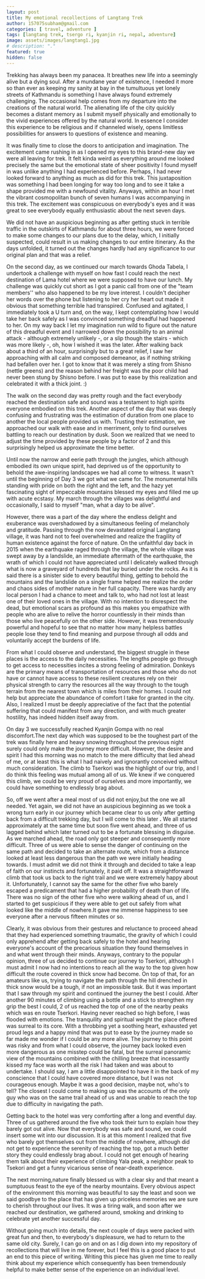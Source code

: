 ```yaml
---
layout: post
title: My emotional recollections of Langtang Trek  
author: 157075subham@gmail.com
categories: [ travel, adventure ]
tags: [langtang trek, tsergo ri, kyanjin ri, nepal, adventure]
image: assets/images/langtang1.jpg
# description: "."
featured: true
hidden: false
---
```

Trekking has always been my panacea. It breathes new life into a seemingly alive but a dying soul. After a mundane year of existence, I needed it more so than ever as keeping my sanity at bay in the tumultuous yet lonely streets of Kathmandu is something I have always found extremely challenging. The occasional help comes from my departure into the creations of the natural world. The alienating life of the city quickly becomes a distant memory as I submit myself physically and emotionally to the vivid experiences offered by the natural world. In essence I consider this experience to be religious and if channeled wisely, opens limitless possibilities for answers to questions of existence and meaning.

It was finally time to close the doors to anticipation and imagination. The excitement came rushing in as I opened my eyes to this brand-new day we were all leaving for trek. It felt kinda weird as everything around me looked precisely the same but the emotional state of sheer positivity I found myself in was unlike anything I had experienced before. Perhaps, I had never looked forward to anything as much as did for this trek. This juxtaposition was something I had been longing for way too long and to see it take a shape provided me with a newfound vitality. Anyways, within an hour I met the vibrant cosmopolitan bunch of seven humans I was accompanying in this trek. The excitement was conspicuous on everybody&#39;s eyes and it was great to see everybody equally enthusiastic about the next seven days.

We did not have an auspicious beginning as after getting stuck in terrible traffic in the outskirts of Kathmandu for about three hours, we were forced to make some changes to our plans due to the delay, which, I initially suspected, could result in us making changes to our entire itinerary. As the days unfolded, it turned out the changes hardly had any significance to our original plan and that was a relief.

On the second day, as we continued our march towards Ghoda Tabela, I undertook a challenge with myself on how fast I could reach the next destination of Lama hotel where we were supposed to have our lunch. My challenge was quickly cut short as I got a panic call from one of the &quot;team members&#39;&#39; who also happened to be my love interest. I couldn&#39;t decipher her words over the phone but listening to her cry her heart out made it obvious that something terrible had transpired. Confused and agitated, I immediately took a U turn and, on the way, I kept contemplating how I would take her back safely as I was convinced something dreadful had happened to her. On my way back I let my imagination run wild to figure out the nature of this dreadful event and I narrowed down the possibility to an animal attack - although extremely unlikely -, or a slip though the stairs - which was more likely -, oh, how I wished it was the later. After walking back about a third of an hour, surprisingly but to a great relief, I saw her approaching with all calm and composed demeanor, as if nothing striking had befallen over her. I got to know that it was merely a sting from Shisno (nettle greens) and the reason behind her freight was the poor child had never been stung by Shisno before. I was put to ease by this realization and celebrated it with a thick joint. :)

The walk on the second day was pretty rough and the fact everybody reached the destination safe and sound was a testament to high spirits everyone embodied on this trek. Another aspect of the day that was deeply confusing and frustrating was the estimation of duration from one place to another the local people provided us with. Trusting their estimation, we approached our walk with ease and in merriment, only to find ourselves battling to reach our destination by dusk. Soon we realized that we need to adjust the time provided by these people by a factor of 2 and this surprisingly helped us approximate the time better.

Until now the narrow and eerie path through the jungles, which although embodied its own unique spirit, had deprived us of the opportunity to behold the awe-inspiring landscapes we had all come to witness. It wasn&#39;t until the beginning of Day 3 we got what we came for. The monumental hills standing with pride on both the right and the left, and the hazy yet fascinating sight of impeccable mountains blessed my eyes and filled me up with acute ecstasy. My march through the villages was delightful and occasionally, I said to myself &quot;man, what a day to be alive&quot;.

However, there was a part of the day where the endless delight and exuberance was overshadowed by a simultaneous feeling of melancholy and gratitude. Passing through the now devastated original Langtang village, it was hard not to feel overwhelmed and realize the fragility of human existence against the force of nature. On the unfaithful day back in 2015 when the earthquake raged through the village, the whole village was swept away by a landslide, an immediate aftermath of the earthquake, the wrath of which I could not have appreciated until I delicately walked through what is now a graveyard of hundreds that lay buried under the rocks. As it is said there is a sinister side to every beautiful thing, getting to behold the mountains and the landslide on a single frame helped me realize the order and chaos sides of mother nature in her full capacity. There was hardly any local person I had a chance to meet and talk to, who had not lost at least one of their loved ones in the village. With no intention to disrespect the dead, but emotional scars as profound as this makes you empathize with people who are alive to relive the horror countlessly in their minds than those who live peacefully on the other side. However, it was tremendously powerful and hopeful to see that no matter how many helpless battles people lose they tend to find meaning and purpose through all odds and voluntarily accept the burdens of life.

From what I could observe and understand, the biggest struggle in these places is the access to the daily necessities. The lengths people go through to get access to necessities incites a strong feeling of admiration. Donkeys are the primary means of transportation of resources and those who do not have or cannot have access to these resilient creatures rely on their physical strength to carry the resources all the way through to the tough terrain from the nearest town which is miles from their homes. I could not help but appreciate the abundance of comfort I take for granted in the city. Also, I realized I must be deeply appreciative of the fact that the potential suffering that could manifest from any direction, and with much greater hostility, has indeed hidden itself away from.

On day 3 we successfully reached Kyanjin Gompa with no real discomfort.The next day which was supposed to be the toughest part of the trek was finally here and heavy snowing throughout the previous night surely could only make the journey more difficult. However, the desire and spirit I had this morning was no match to the mere difficulty that lied ahead of me, or at least this is what I had naively and ignorantly conceived without much consideration. The climb to Tserkori was the highlight of our trip, and I do think this feeling was mutual among all of us. We knew if we conquered this climb, we could be very proud of ourselves and more importantly, we could have something to endlessly brag about.

So, off we went after a meal most of us did not enjoy,but the one we all needed. Yet again, we did not have an auspicious beginning as we took a wrong turn early in our journey which became clear to us only after getting back from a difficult trekking day, but I will come to this later **.** We all started approximately at the same time but soon five went ahead, and three of us lagged behind which later turned out to be a fortunate blessing in disguise. As we marched ahead, the road only got steeper and consequently more difficult. Three of us were able to sense the danger of continuing on the same path and decided to take an alternate route, which from a distance looked at least less dangerous than the path we were initially heading towards. I must admit we did not think it through and decided to take a leap of faith on our instincts and fortunately, it paid off. It was a straightforward climb that took us back to the right trail and we were extremely happy about it. Unfortunately, I cannot say the same for the other five who barely escaped a predicament that had a higher probability of death than of life. There was no sign of the other five who were walking ahead of us, and I started to get suspicious if they were able to get out safely from what looked like the middle of nowhere.It gave me immense happiness to see everyone after a nervous fifteen minutes or so.

Clearly, it was obvious from their gestures and reluctance to proceed ahead that they had experienced something traumatic, the gravity of which I could only apprehend after getting back safely to the hotel and hearing everyone&#39;s account of the precarious situation they found themselves in and what went through their minds. Anyways, contrary to the popular opinion, three of us decided to continue our journey to Tserkori, although I must admit I now had no intentions to reach all the way to the top given how difficult the route covered in thick snow had become. On top of that, for an amateurs like us, trying to navigate the path through the hill drenched in thick snow would be a tough, if not an impossible task. But it was important that I saw through my spirit and continued the journey the best I could. After another 90 minutes of climbing using a bottle and a stick to strengthen my grip the best I could, 2 of us reached the top of one of the nearby peaks which was en route Tserkori. Having never reached so high before, I was flooded with emotions. The tranquility and spiritual weight the place offered was surreal to its core. With a throbbing yet a soothing heart, exhausted yet proud legs and a happy mind that was put to ease by the journey made so far made me wonder if I could be any more alive. The journey to this point was risky and from what I could observe, the journey back looked even more dangerous as one misstep could be fatal, but the surreal panoramic view of the mountains combined with the chilling breeze that incessantly kissed my face was worth all the risk I had taken and was about to undertake. I should say, I am a little disappointed to have it in the back of my conscience that I could have covered more distance, but I was not courageous enough. Maybe it was a good decision, maybe not, who&#39;s to tell? The closest I could come to making up was the accounts of the only guy who was on the same trail ahead of us and was unable to reach the top due to difficulty in navigating the path.

Getting back to the hotel was very comforting after a long and eventful day. Three of us gathered around the five who took their turn to explain how they barely got out alive. Now that everybody was safe and sound, we could insert some wit into our discussion. It is at this moment I realized that five who barely got themselves out from the middle of nowhere, although did not get to experience the serenity of reaching the top, got a much better story they could endlessly brag about. I could not get enough of hearing them talk about their experience of climbing Yala peak, a neighbor peak to Tsekori and get a funny vicarious sense of near-death experience.

The next morning,nature finally blessed us with a clear sky and that meant a sumptuous feast to the eye of the nearby mountains. Every obvious aspect of the environment this morning was beautiful to say the least and soon we said goodbye to the place that has given up priceless memories we are sure to cherish throughout our lives. It was a tiring walk, and soon after we reached our destination, we gathered around, smoking and drinking to celebrate yet another successful day.

Without going much into details, the next couple of days were packed with great fun and then, to everybody&#39;s displeasure, we had to return to the same old city. Surely, I can go on and on as I dig down into my repository of recollections that will live in me forever, but I feel this is a good place to put an end to this piece of writing. Writing this piece has given me time to really think about my experience which consequently has been tremendously helpful to make better sense of the experience on an individual level.